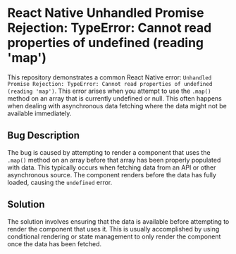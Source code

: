 # React Native Unhandled Promise Rejection: TypeError: Cannot read properties of undefined (reading 'map')

This repository demonstrates a common React Native error: `Unhandled Promise Rejection: TypeError: Cannot read properties of undefined (reading 'map')`. This error arises when you attempt to use the `.map()` method on an array that is currently undefined or null. This often happens when dealing with asynchronous data fetching where the data might not be available immediately.

## Bug Description
The bug is caused by attempting to render a component that uses the `.map()` method on an array before that array has been properly populated with data. This typically occurs when fetching data from an API or other asynchronous source.  The component renders before the data has fully loaded, causing the `undefined` error.

## Solution
The solution involves ensuring that the data is available before attempting to render the component that uses it.  This is usually accomplished by using conditional rendering or state management to only render the component once the data has been fetched.